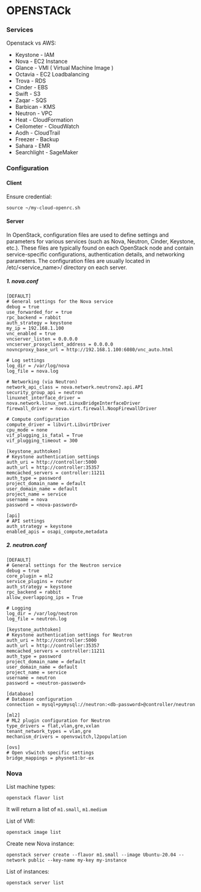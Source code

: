 # OPENSTACk

### Services
Openstack vs AWS:
* Keystone - IAM
* Nova - EC2 Instance
* Glance - VMI ( Virtual Machine Image )
* Octavia - EC2 Loadbalancing
* Trova - RDS
* Cinder - EBS
* Swift - S3
* Zaqar - SQS
* Barbican - KMS
* Neutron - VPC
* Heat - CloudFormation
* Ceilometer - CloudWatch
* Aodh - CloudTrail
* Freezer - Backup
* Sahara - EMR
* Searchlight - SageMaker

### Configuration
#### Client
Ensure credential:
```
source ~/my-cloud-openrc.sh
```

#### Server
In OpenStack, configuration files are used to define settings and parameters for various services (such as Nova, Neutron, Cinder, Keystone, etc.). These files are typically found on each OpenStack node and contain service-specific configurations, authentication details, and networking parameters. The configuration files are usually located in /etc/<service_name>/ directory on each server.
##### 1. nova.conf
```
[DEFAULT]
# General settings for the Nova service
debug = true
use_forwarded_for = true
rpc_backend = rabbit
auth_strategy = keystone
my_ip = 192.168.1.100
vnc_enabled = true
vncserver_listen = 0.0.0.0
vncserver_proxyclient_address = 0.0.0.0
novncproxy_base_url = http://192.168.1.100:6080/vnc_auto.html

# Log settings
log_dir = /var/log/nova
log_file = nova.log

# Networking (via Neutron)
network_api_class = nova.network.neutronv2.api.API
security_group_api = neutron
linuxnet_interface_driver = nova.network.linux_net.LinuxBridgeInterfaceDriver
firewall_driver = nova.virt.firewall.NoopFirewallDriver

# Compute configuration
compute_driver = libvirt.LibvirtDriver
cpu_mode = none
vif_plugging_is_fatal = True
vif_plugging_timeout = 300

[keystone_authtoken]
# Keystone authentication settings
auth_uri = http://controller:5000
auth_url = http://controller:35357
memcached_servers = controller:11211
auth_type = password
project_domain_name = default
user_domain_name = default
project_name = service
username = nova
password = <nova-password>

[api]
# API settings
auth_strategy = keystone
enabled_apis = osapi_compute,metadata
```

##### 2. neutron.conf
```
[DEFAULT]
# General settings for the Neutron service
debug = true
core_plugin = ml2
service_plugins = router
auth_strategy = keystone
rpc_backend = rabbit
allow_overlapping_ips = True

# Logging
log_dir = /var/log/neutron
log_file = neutron.log

[keystone_authtoken]
# Keystone authentication settings for Neutron
auth_uri = http://controller:5000
auth_url = http://controller:35357
memcached_servers = controller:11211
auth_type = password
project_domain_name = default
user_domain_name = default
project_name = service
username = neutron
password = <neutron-password>

[database]
# Database configuration
connection = mysql+pymysql://neutron:<db-password>@controller/neutron

[ml2]
# ML2 plugin configuration for Neutron
type_drivers = flat,vlan,gre,vxlan
tenant_network_types = vlan,gre
mechanism_drivers = openvswitch,l2population

[ovs]
# Open vSwitch specific settings
bridge_mappings = physnet1:br-ex
```

### Nova
List machine types:
```
openstack flavor list
```
It will return a list of `m1.small`, `m1.medium`


List of VMI:
```
openstack image list
```

Create new Nova instance:
```
openstack server create --flavor m1.small --image Ubuntu-20.04 --network public --key-name my-key my-instance
```

List of instances:
```
openstack server list
```
